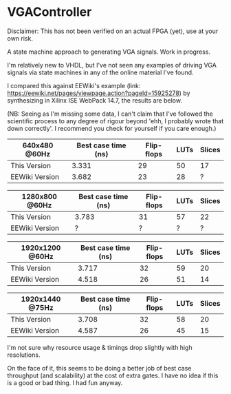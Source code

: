 # VGAController
Disclaimer: This has not been verified on an actual FPGA (yet), use at your own risk.

A state machine approach to generating VGA signals. Work in progress.

I'm relatively new to VHDL, but I've not seen any examples of driving VGA signals via state machines in any of the online material I've found.

I compared this against EEWiki's example (link: https://eewiki.net/pages/viewpage.action?pageId=15925278) by synthesizing in Xilinx ISE WebPack 14.7, the results are below.

(NB: Seeing as I'm missing some data, I can't claim that I've followed the scientific process to any degree of rigour beyond 'ehh, I probably wrote that down correctly'. I recommend you check for yourself if you care enough.)

| 640x480 @60Hz | Best case time (ns) | Flip-flops | LUTs | Slices |
| --- | --- | --- | --- | --- |
| This Version | 3.331 | 29 | 50 | 17 |
| EEWiki Version | 3.682 | 23 | 28 | ? |


| 1280x800 @60Hz | Best case time (ns) | Flip-flops | LUTs | Slices |
| --- | --- | --- | --- | --- |
| This Version | 3.783 | 31 | 57| 22 |
| EEWiki Version | ? | ? | ? | ? |


| 1920x1200 @60Hz | Best case time (ns) | Flip-flops | LUTs | Slices |
| --- | --- | --- | --- | --- |
| This Version | 3.717 | 32 | 59 | 20 |
| EEWiki Version | 4.518 | 26 | 51 | 14 |


| 1920x1440 @75Hz | Best case time (ns) | Flip-flops | LUTs | Slices |
| --- | --- | --- | --- | --- |
| This Version | 3.708 | 32 | 58 | 20 |
| EEWiki Version | 4.587 | 26 | 45 | 15 |

I'm not sure why resource usage & timings drop slightly with high resolutions.

On the face of it, this seems to be doing a better job of best case throughput (and scalability) at the cost of extra gates. 
I have no idea if this is a good or bad thing. I had fun anyway.